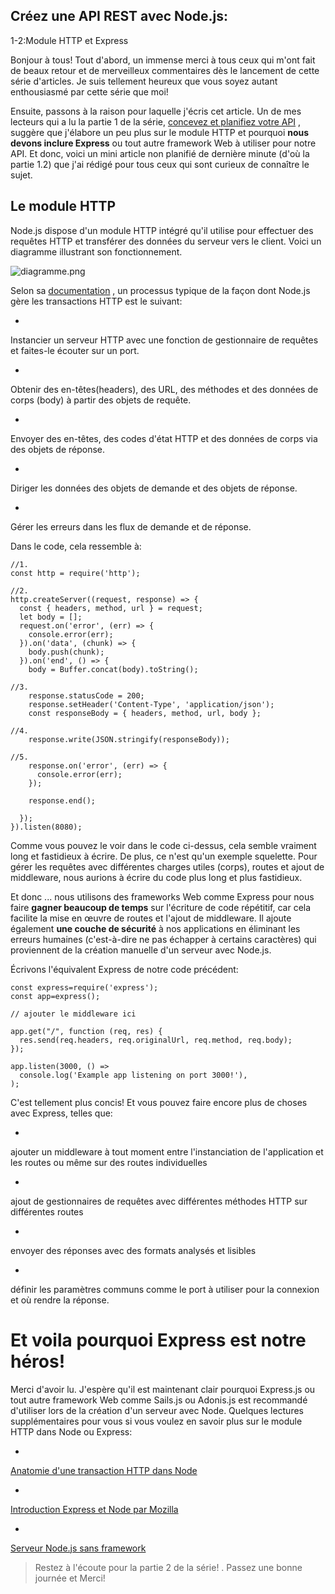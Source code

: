 ## Créez une API REST avec Node.js: 
1-2:Module HTTP et Express

Bonjour à tous! Tout d'abord, un immense merci à tous ceux qui m'ont fait de beaux retour et de merveilleux commentaires dès le lancement de cette série d'articles. Je suis tellement heureux que vous soyez autant enthousiasmé par cette série que moi!

Ensuite, passons à la raison pour laquelle j'écris cet article. Un de mes lecteurs qui a lu la partie 1 de la série,  [concevez et planifiez votre API](creez-une-api-rest-avec-nodejs-concevez-et-planifiez-votre-api) , suggère que j'élabore un peu plus sur le module HTTP et pourquoi **nous devons inclure Express** ou tout autre framework Web à utiliser pour notre API. Et donc, voici un mini article non planifié de dernière minute (d'où la partie 1.2) que j'ai rédigé pour tous ceux qui sont curieux de connaître le sujet.

## Le module HTTP

Node.js dispose d'un module HTTP intégré qu'il utilise pour effectuer des requêtes HTTP et transférer des données du serveur vers le client. Voici un diagramme illustrant son fonctionnement.


![diagramme.png](https://cdn.hashnode.com/res/hashnode/image/upload/v1604842535232/fc3fD2Gkj.png)

Selon sa  [documentation](https://nodejs.org/es/docs/guides/anatomy-of-an-http-transaction/) , un processus typique de la façon dont Node.js gère les transactions HTTP est le suivant:


- 
Instancier un serveur HTTP avec une fonction de gestionnaire de requêtes et faites-le écouter sur un port.
 

- 
Obtenir des en-têtes(headers), des URL, des méthodes et des données de corps (body) à partir des objets de requête.

- 
Envoyer des en-têtes, des codes d'état HTTP et des données de corps via des objets de réponse.

- 
Diriger les données des objets de demande et des objets de réponse.

- 
Gérer les erreurs dans les flux de demande et de réponse.

Dans le code, cela ressemble à:

```
//1.
const http = require('http');

//2.
http.createServer((request, response) => {
  const { headers, method, url } = request;
  let body = [];
  request.on('error', (err) => {
    console.error(err);
  }).on('data', (chunk) => {
    body.push(chunk);
  }).on('end', () => {
    body = Buffer.concat(body).toString();

//3.
    response.statusCode = 200;
    response.setHeader('Content-Type', 'application/json');
    const responseBody = { headers, method, url, body };

//4.
    response.write(JSON.stringify(responseBody));

//5.
    response.on('error', (err) => {
      console.error(err);
    });

    response.end();

  });
}).listen(8080);
```

Comme vous pouvez le voir dans le code ci-dessus, cela semble vraiment long et fastidieux à écrire. De plus, ce n'est qu'un exemple squelette. Pour gérer les requêtes avec différentes charges utiles (corps), routes et ajout de middleware, nous aurions à écrire du code plus long et plus fastidieux.

Et donc ... nous utilisons des frameworks Web comme Express pour nous faire **gagner beaucoup de temps** sur l'écriture de code répétitif, car cela facilite la mise en œuvre de routes et l'ajout de middleware. Il ajoute également **une couche de sécurité** à nos applications en éliminant les erreurs humaines (c'est-à-dire ne pas échapper à certains caractères) qui proviennent de la création manuelle d'un serveur avec Node.js.

Écrivons l'équivalent Express de notre code précédent:

```
const express=require('express');
const app=express();

// ajouter le middleware ici

app.get("/", function (req, res) {
  res.send(req.headers, req.originalUrl, req.method, req.body);
});

app.listen(3000, () =>
  console.log('Example app listening on port 3000!'),
);
```

C'est tellement plus concis! Et vous pouvez faire encore plus de choses avec Express, telles que:


- 
ajouter un middleware à tout moment entre l'instanciation de l'application et les routes ou même sur des routes individuelles

- 
ajout de gestionnaires de requêtes avec différentes méthodes HTTP sur différentes routes

- 
envoyer des réponses avec des formats analysés et lisibles

- 
définir les paramètres communs comme le port à utiliser pour la connexion et où rendre la réponse.

# Et voila pourquoi Express est notre héros!

Merci d'avoir lu. J'espère qu'il est maintenant clair pourquoi Express.js ou tout autre framework Web comme Sails.js ou Adonis.js est recommandé d'utiliser lors de la création d'un serveur avec Node. Quelques lectures supplémentaires pour vous si vous voulez en savoir plus sur le module HTTP dans Node ou Express:

 
- 
[Anatomie d'une transaction HTTP dans Node](https://nodejs.org/es/docs/guides/anatomy-of-an-http-transaction/) 
 
- 
[Introduction Express et Node par Mozilla](https://developer.mozilla.org/en-US/docs/Learn/Server-side/Express_Nodejs/Introduction) 
 
- 
[Serveur Node.js sans framework](https://developer.mozilla.org/en-US/docs/Learn/Server-side/Node_server_without_framework) 

>Restez à l'écoute pour la partie 2 de la série! . Passez une bonne journée et Merci!